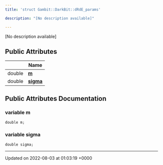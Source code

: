 ```yaml
---
title: 'struct Gambit::DarkBit::dRdE_params'

description: "[No description available]"

---
```









[No description available]

## Public Attributes

|                | Name           |
| -------------- | -------------- |
| double | **[m](/documentation/code/main/classes/structgambit_1_1darkbit_1_1drde__params/#variable-m)**  |
| double | **[sigma](/documentation/code/main/classes/structgambit_1_1darkbit_1_1drde__params/#variable-sigma)**  |

## Public Attributes Documentation

### variable m

```
double m;
```


### variable sigma

```
double sigma;
```


-------------------------------

Updated on 2022-08-03 at 01:03:19 +0000